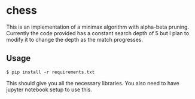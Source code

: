 # chess

This is an implementation of a minimax algorithm with alpha-beta pruning.
Currently the code provided has a constant search depth of 5 but I plan to modify it to change the depth as the match progresses. 

## Usage

``` 
$ pip install -r requirements.txt
```

This should give you all the necessary libraries. You also need to have jupyter notebook setup to use this.

